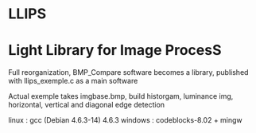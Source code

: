 LLIPS
===========
Light Library for Image ProcesS
===========
Full reorganization, BMP_Compare software becomes a library, published with llips_exemple.c as a main software

Actual exemple takes imgbase.bmp, build historgam, luminance img, horizontal, vertical and diagonal edge detection

linux 	: gcc (Debian 4.6.3-14) 4.6.3
windows : codeblocks-8.02 + mingw
